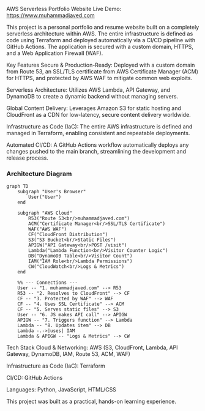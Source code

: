 AWS Serverless Portfolio Website
Live Demo: https://www.muhammadjaved.com

This project is a personal portfolio and resume website built on a completely serverless architecture within AWS. The entire infrastructure is defined as code using Terraform and deployed automatically via a CI/CD pipeline with GitHub Actions. The application is secured with a custom domain, HTTPS, and a Web Application Firewall (WAF).

Key Features
Secure & Production-Ready: Deployed with a custom domain from Route 53, an SSL/TLS certificate from AWS Certificate Manager (ACM) for HTTPS, and protected by AWS WAF to mitigate common web exploits.

Serverless Architecture: Utilizes AWS Lambda, API Gateway, and DynamoDB to create a dynamic backend without managing servers.

Global Content Delivery: Leverages Amazon S3 for static hosting and CloudFront as a CDN for low-latency, secure content delivery worldwide.

Infrastructure as Code (IaC): The entire AWS infrastructure is defined and managed in Terraform, enabling consistent and repeatable deployments.

Automated CI/CD: A GitHub Actions workflow automatically deploys any changes pushed to the main branch, streamlining the development and release process.

### Architecture Diagram

```mermaid
graph TD
    subgraph "User's Browser"
        User("User")
    end

    subgraph "AWS Cloud"
        R53("Route 53<br/>muhammadjaved.com")
        ACM("Certificate Manager<br/>SSL/TLS Certificate")
        WAF("AWS WAF")
        CF("CloudFront Distribution")
        S3("S3 Bucket<br/>Static Files")
        APIGW("API Gateway<br/>POST /visit")
        Lambda("Lambda Function<br/>Visitor Counter Logic")
        DB("DynamoDB Table<br/>Visitor Count")
        IAM("IAM Role<br/>Lambda Permissions")
        CW("CloudWatch<br/>Logs & Metrics")
    end

    %% --- Connections ---
    User -- "1. muhammadjaved.com" --> R53
    R53 -- "2. Resolves to CloudFront" --> CF
    CF -- "3. Protected by WAF" --> WAF
    CF -- "4. Uses SSL Certificate" --> ACM
    CF -- "5. Serves static files" --> S3
    User -- "6. JS makes API call" --> APIGW
    APIGW -- "7. Triggers function" --> Lambda
    Lambda -- "8. Updates item" --> DB
    Lambda -.->|uses| IAM
    Lambda & APIGW -- "Logs & Metrics" --> CW

```
Tech Stack
Cloud & Networking: AWS (S3, CloudFront, Lambda, API Gateway, DynamoDB, IAM, Route 53, ACM, WAF)

Infrastructure as Code (IaC): Terraform

CI/CD: GitHub Actions

Languages: Python, JavaScript, HTML/CSS

This project was built as a practical, hands-on learning experience.
